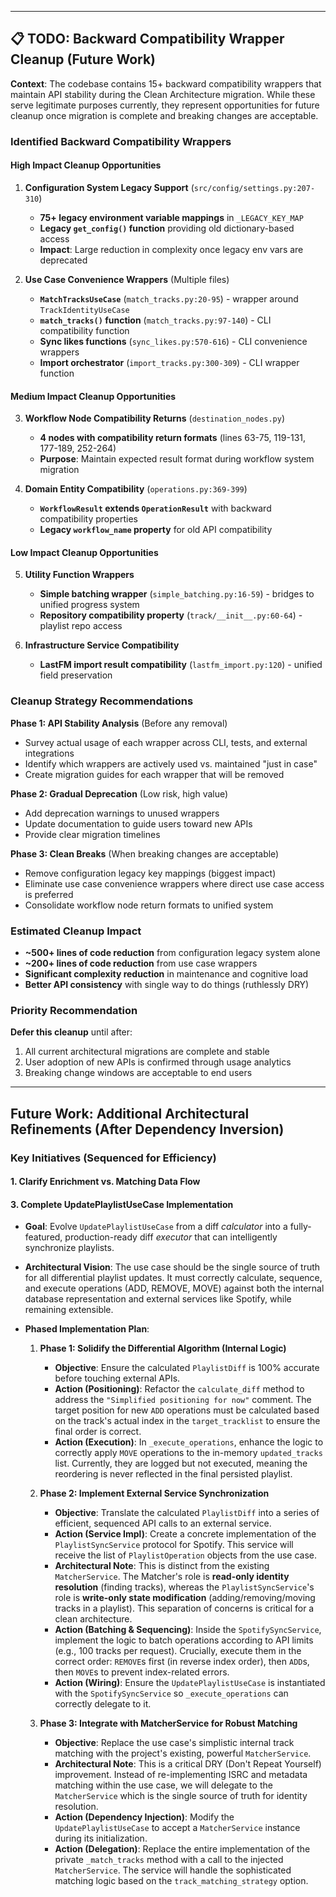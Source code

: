 

---

## 📋 TODO: Backward Compatibility Wrapper Cleanup (Future Work)

**Context**: The codebase contains 15+ backward compatibility wrappers that maintain API stability during the Clean Architecture migration. While these serve legitimate purposes currently, they represent opportunities for future cleanup once migration is complete and breaking changes are acceptable.

### Identified Backward Compatibility Wrappers

#### **High Impact Cleanup Opportunities**

1. **Configuration System Legacy Support** (`src/config/settings.py:207-310`)
   - **75+ legacy environment variable mappings** in `_LEGACY_KEY_MAP`
   - **Legacy `get_config()` function** providing old dictionary-based access
   - **Impact**: Large reduction in complexity once legacy env vars are deprecated

2. **Use Case Convenience Wrappers** (Multiple files)
   - **`MatchTracksUseCase`** (`match_tracks.py:20-95`) - wrapper around `TrackIdentityUseCase`
   - **`match_tracks()` function** (`match_tracks.py:97-140`) - CLI compatibility function
   - **Sync likes functions** (`sync_likes.py:570-616`) - CLI convenience wrappers
   - **Import orchestrator** (`import_tracks.py:300-309`) - CLI wrapper function

#### **Medium Impact Cleanup Opportunities**

3. **Workflow Node Compatibility Returns** (`destination_nodes.py`)
   - **4 nodes with compatibility return formats** (lines 63-75, 119-131, 177-189, 252-264)
   - **Purpose**: Maintain expected result format during workflow system migration

4. **Domain Entity Compatibility** (`operations.py:369-399`)
   - **`WorkflowResult` extends `OperationResult`** with backward compatibility properties
   - **Legacy `workflow_name` property** for old API compatibility

#### **Low Impact Cleanup Opportunities**

5. **Utility Function Wrappers**
   - **Simple batching wrapper** (`simple_batching.py:16-59`) - bridges to unified progress system
   - **Repository compatibility property** (`track/__init__.py:60-64`) - playlist repo access

6. **Infrastructure Service Compatibility**
   - **LastFM import result compatibility** (`lastfm_import.py:120`) - unified field preservation

### Cleanup Strategy Recommendations

**Phase 1: API Stability Analysis** (Before any removal)
- Survey actual usage of each wrapper across CLI, tests, and external integrations
- Identify which wrappers are actively used vs. maintained "just in case"
- Create migration guides for each wrapper that will be removed

**Phase 2: Gradual Deprecation** (Low risk, high value)
- Add deprecation warnings to unused wrappers
- Update documentation to guide users toward new APIs
- Provide clear migration timelines

**Phase 3: Clean Breaks** (When breaking changes are acceptable)
- Remove configuration legacy key mappings (biggest impact)
- Eliminate use case convenience wrappers where direct use case access is preferred
- Consolidate workflow node return formats to unified system

### Estimated Cleanup Impact
- **~500+ lines of code reduction** from configuration legacy system alone
- **~200+ lines of code reduction** from use case wrappers
- **Significant complexity reduction** in maintenance and cognitive load
- **Better API consistency** with single way to do things (ruthlessly DRY)

### Priority Recommendation
**Defer this cleanup** until after:
1. All current architectural migrations are complete and stable
2. User adoption of new APIs is confirmed through usage analytics
3. Breaking change windows are acceptable to end users

---

## Future Work: Additional Architectural Refinements (After Dependency Inversion)

### Key Initiatives (Sequenced for Efficiency)

#### 1. Clarify Enrichment vs. Matching Data Flow

#### 3. Complete UpdatePlaylistUseCase Implementation

- **Goal**: Evolve `UpdatePlaylistUseCase` from a diff *calculator* into a fully-featured, production-ready diff *executor* that can intelligently synchronize playlists.

- **Architectural Vision**: The use case should be the single source of truth for all differential playlist updates. It must correctly calculate, sequence, and execute operations (ADD, REMOVE, MOVE) against both the internal database representation and external services like Spotify, while remaining extensible.

- **Phased Implementation Plan**:

  1. **Phase 1: Solidify the Differential Algorithm (Internal Logic)**
     - **Objective**: Ensure the calculated `PlaylistDiff` is 100% accurate before touching external APIs.
     - **Action (Positioning)**: Refactor the `calculate_diff` method to address the `"Simplified positioning for now"` comment. The target position for new `ADD` operations must be calculated based on the track's actual index in the `target_tracklist` to ensure the final order is correct.
     - **Action (Execution)**: In `_execute_operations`, enhance the logic to correctly apply `MOVE` operations to the in-memory `updated_tracks` list. Currently, they are logged but not executed, meaning the reordering is never reflected in the final persisted playlist.

  2. **Phase 2: Implement External Service Synchronization**
     - **Objective**: Translate the calculated `PlaylistDiff` into a series of efficient, sequenced API calls to an external service.
     - **Action (Service Impl)**: Create a concrete implementation of the `PlaylistSyncService` protocol for Spotify. This service will receive the list of `PlaylistOperation` objects from the use case.
     - **Architectural Note**: This is distinct from the existing `MatcherService`. The Matcher's role is **read-only identity resolution** (finding tracks), whereas the `PlaylistSyncService`'s role is **write-only state modification** (adding/removing/moving tracks in a playlist). This separation of concerns is critical for a clean architecture.
     - **Action (Batching & Sequencing)**: Inside the `SpotifySyncService`, implement the logic to batch operations according to API limits (e.g., 100 tracks per request). Crucially, execute them in the correct order: `REMOVE`s first (in reverse index order), then `ADD`s, then `MOVE`s to prevent index-related errors.
     - **Action (Wiring)**: Ensure the `UpdatePlaylistUseCase` is instantiated with the `SpotifySyncService` so `_execute_operations` can correctly delegate to it.

  3. **Phase 3: Integrate with MatcherService for Robust Matching**
     - **Objective**: Replace the use case's simplistic internal track matching with the project's existing, powerful `MatcherService`.
     - **Architectural Note**: This is a critical DRY (Don't Repeat Yourself) improvement. Instead of re-implementing ISRC and metadata matching within the use case, we will delegate to the `MatcherService` which is the single source of truth for identity resolution.
     - **Action (Dependency Injection)**: Modify the `UpdatePlaylistUseCase` to accept a `MatcherService` instance during its initialization.
     - **Action (Delegation)**: Replace the entire implementation of the private `_match_tracks` method with a call to the injected `MatcherService`. The service will handle the sophisticated matching logic based on the `track_matching_strategy` option.